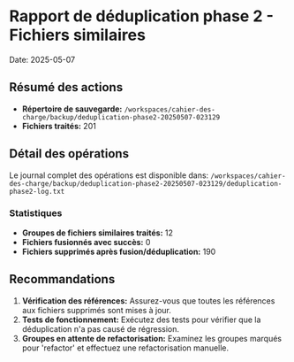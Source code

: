 # Rapport de déduplication phase 2 - Fichiers similaires

Date: 2025-05-07

## Résumé des actions

- **Répertoire de sauvegarde:** `/workspaces/cahier-des-charge/backup/deduplication-phase2-20250507-023129`
- **Fichiers traités:** 201

## Détail des opérations

Le journal complet des opérations est disponible dans: `/workspaces/cahier-des-charge/backup/deduplication-phase2-20250507-023129/deduplication-phase2-log.txt`
### Statistiques

- **Groupes de fichiers similaires traités:** 12
- **Fichiers fusionnés avec succès:** 0
- **Fichiers supprimés après fusion/déduplication:** 190

## Recommandations

1. **Vérification des références:** Assurez-vous que toutes les références aux fichiers supprimés sont mises à jour.
2. **Tests de fonctionnement:** Exécutez des tests pour vérifier que la déduplication n'a pas causé de régression.
3. **Groupes en attente de refactorisation:** Examinez les groupes marqués pour 'refactor' et effectuez une refactorisation manuelle.

